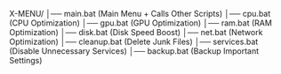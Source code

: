 X-MENU/
│── main.bat  (Main Menu + Calls Other Scripts)
│── cpu.bat   (CPU Optimization)
│── gpu.bat   (GPU Optimization)
│── ram.bat   (RAM Optimization)
│── disk.bat  (Disk Speed Boost)
│── net.bat   (Network Optimization)
│── cleanup.bat (Delete Junk Files)
│── services.bat (Disable Unnecessary Services)
│── backup.bat (Backup Important Settings)
